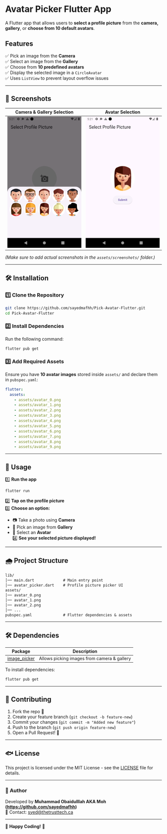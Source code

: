 # Avatar Picker Flutter App

A Flutter app that allows users to **select a profile picture** from the **camera, gallery**, or **choose from 10 default avatars**.

## Features
✅ Pick an image from the **Camera**  
✅ Select an image from the **Gallery**  
✅ Choose from **10 predefined avatars**  
✅ Display the selected image in a `CircleAvatar`  
✅ Uses `ListView` to prevent layout overflow issues  

---

## 📸 Screenshots
| Camera & Gallery Selection | Avatar Selection |
|---------------------------|-----------------|
| ![Camera & Gallery](assets/screenshots/camera_gallery.png) | ![Avatars](assets/screenshots/avatars.png) |

*(Make sure to add actual screenshots in the `assets/screenshots/` folder.)*

---

## 🛠 Installation

### 1️⃣ **Clone the Repository**
```sh
git clone https://github.com/sayedmafhh/Pick-Avatar-Flutter.git
cd Pick-Avatar-Flutter
```

### 2️⃣ **Install Dependencies**
Run the following command:
```sh
flutter pub get
```

### 3️⃣ **Add Required Assets**
Ensure you have **10 avatar images** stored inside `assets/` and declare them in `pubspec.yaml`:
```yaml
flutter:
  assets:
    - assets/avatar_0.png
    - assets/avatar_1.png
    - assets/avatar_2.png
    - assets/avatar_3.png
    - assets/avatar_4.png
    - assets/avatar_5.png
    - assets/avatar_6.png
    - assets/avatar_7.png
    - assets/avatar_8.png
    - assets/avatar_9.png
```

---

## 📌 Usage

1️⃣ **Run the app**
```sh
flutter run
```

2️⃣ **Tap on the profile picture**  
3️⃣ **Choose an option:**
   - 📷 Take a photo using **Camera**
   - 🎼 Pick an image from **Gallery**
   - 👤 Select an **Avatar**  
4️⃣ **See your selected picture displayed!**

---

## 🌧 Project Structure

```
lib/
│── main.dart             # Main entry point
│── avatar_picker.dart    # Profile picture picker UI
assets/
│── avatar_0.png
│── avatar_1.png
│── avatar_2.png
│── ...
pubspec.yaml              # Flutter dependencies & assets
```

---

## 🛠 Dependencies

| Package | Description |
|---------|------------|
| [image_picker](https://pub.dev/packages/image_picker) | Allows picking images from camera & gallery |

To install dependencies:
```sh
flutter pub get
```

---

## 🤝 Contributing

1. Fork the repo 🍔  
2. Create your feature branch (`git checkout -b feature-new`)  
3. Commit your changes (`git commit -m "Added new feature"`)  
4. Push to the branch (`git push origin feature-new`)  
5. Open a Pull Request! 🚀  

---

## 🐟 License
This project is licensed under the MIT License - see the [LICENSE](LICENSE) file for details.

---

### 🎯 **Author**
Developed by **Muhammad Obaidulllah AKA Moh (https://github.com/sayedmafhh)**  
💼 Contact: syed@thetrusttech.ca

---

🚀 **Happy Coding!** 🎉
